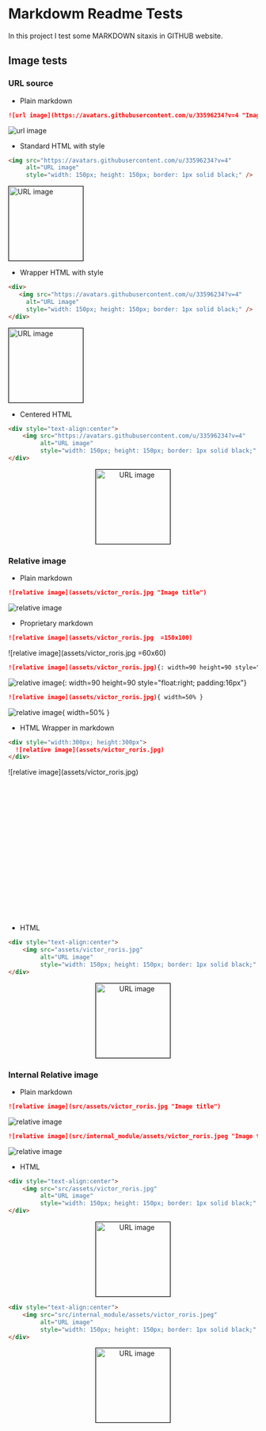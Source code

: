 # Markdowm Readme Tests
In this project I test some MARKDOWN sitaxis in GITHUB website. 

## Image tests

### URL source 

 - Plain markdown 
```markdown
![url image](https://avatars.githubusercontent.com/u/33596234?v=4 "Image title")
```
![url image](https://avatars.githubusercontent.com/u/33596234?v=4 "Image title")


 - Standard HTML with style
```markdown
<img src="https://avatars.githubusercontent.com/u/33596234?v=4"
     alt="URL image"
     style="width: 150px; height: 150px; border: 1px solid black;" />
```
<img src="https://avatars.githubusercontent.com/u/33596234?v=4"
     alt="URL image"
     style="width: 150px; height: 150px; border: 1px solid black;" />

     
 - Wrapper HTML with style
```markdown
<div>
   <img src="https://avatars.githubusercontent.com/u/33596234?v=4"
     alt="URL image"
     style="width: 150px; height: 150px; border: 1px solid black;" />
</div>
```
<div>
   <img src="https://avatars.githubusercontent.com/u/33596234?v=4"
     alt="URL image"
     style="width: 150px; height: 150px; border: 1px solid black;" />
</div>
     
     
 - Centered HTML 
```markdown
<div style="text-align:center">
    <img src="https://avatars.githubusercontent.com/u/33596234?v=4"
         alt="URL image"
         style="width: 150px; height: 150px; border: 1px solid black;" />
</div>
```

<div style="text-align:center">
    <img src="https://avatars.githubusercontent.com/u/33596234?v=4"
         alt="URL image"
         style="width: 150px; height: 150px; border: 1px solid black;" />
</div>


### Relative image 

 - Plain markdown 
```markdown
![relative image](assets/victor_roris.jpg "Image title")
```
![relative image](assets/victor_roris.jpg "Image title")


 - Proprietary markdown 
```markdown
![relative image](assets/victor_roris.jpg  =150x100)
```
![relative image](assets/victor_roris.jpg  =60x60)


```markdown
![relative image](assets/victor_roris.jpg){: width=90 height=90 style="float:right; padding:16px"}
```
![relative image](assets/victor_roris.jpg){: width=90 height=90 style="float:right; padding:16px"}


```markdown
![relative image](assets/victor_roris.jpg){ width=50% }
```
![relative image](assets/victor_roris.jpg){ width=50% }


 - HTML Wrapper in markdown
```markdown
<div style="width:300px; height:300px">
  ![relative image](assets/victor_roris.jpg)
</div>
```
<div style="width:300px; height:300px">
  ![relative image](assets/victor_roris.jpg)
</div>


 - HTML 
```markdown
<div style="text-align:center">
    <img src="assets/victor_roris.jpg"
         alt="URL image"
         style="width: 150px; height: 150px; border: 1px solid black;" />
</div>
```

<div style="text-align:center">
    <img src="assets/victor_roris.jpg"
         alt="URL image"
         style="width: 150px; height: 150px; border: 1px solid black;" />
</div>
 
### Internal Relative image 

 - Plain markdown 
```markdown
![relative image](src/assets/victor_roris.jpg "Image title")
```
![relative image](src/assets/victor_roris.jpg "Image title")

```markdown
![relative image](src/internal_module/assets/victor_roris.jpeg "Image title")
```
![relative image](src/internal_module/assets/victor_roris.jpeg "Image title")


 - HTML 
```markdown
<div style="text-align:center">
    <img src="src/assets/victor_roris.jpg"
         alt="URL image"
         style="width: 150px; height: 150px; border: 1px solid black;" />
</div>
```
<div style="text-align:center">
    <img src="src/assets/victor_roris.jpg"
         alt="URL image"
         style="width: 150px; height: 150px; border: 1px solid black;" />
</div>


```markdown
<div style="text-align:center">
    <img src="src/internal_module/assets/victor_roris.jpeg"
         alt="URL image"
         style="width: 150px; height: 150px; border: 1px solid black;" />
</div>
```
<div style="text-align:center">
    <img src="src/internal_module/assets/victor_roris.jpeg"
         alt="URL image"
         style="width: 150px; height: 150px; border: 1px solid black;" />
</div>